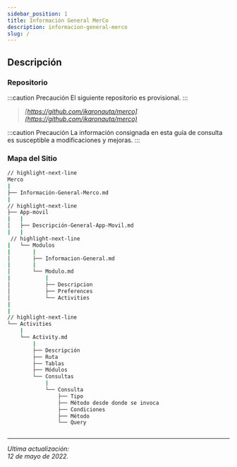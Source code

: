 ```yaml
---
sidebar_position: 1
title: Información General MerCo
description: informacion-general-merco
slug: /
---
```


## Descripción

### Repositorio

:::caution Precaución
El siguiente repositorio es provisional. 
:::

>*[https://github.com/ikaronauta/merco](https://github.com/ikaronauta/merco)*


:::caution Precaución
La información consignada en esta guía de consulta es susceptible a modificaciones y mejoras. 
:::

### Mapa del Sitio

```bash
// highlight-next-line
Merco
|
├── Información-General-Merco.md
|
// highlight-next-line
├── App-movil
|   |
│   ├── Descripción-General-App-Movil.md
|   |
 // highlight-next-line
|   └── Modulos 
|       |
│       ├── Informacion-General.md
|       |
│       └── Modulo.md
|           |
│           ├── Descripcion
│           ├── Preferences
│           └── Activities 
|
|
// highlight-next-line
└── Activities
    |
    └── Activity.md
        |
        ├── Descripción
        ├── Ruta
        ├── Tablas
        ├── Módulos  
        └── Consultas
            |
            └── Consulta
                ├── Tipo
                ├── Método desde donde se invoca 
                ├── Condiciones 
                ├── Método 
                └── Query



```

***
*Ultima actualización:   
12 de mayo de 2022.* 